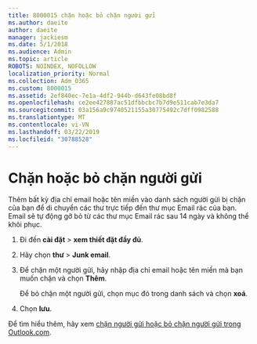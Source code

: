 ```yaml
---
title: 8000015 chặn hoặc bỏ chặn người gửi
ms.author: daeite
author: daeite
manager: jackiesm
ms.date: 5/1/2018
ms.audience: Admin
ms.topic: article
ROBOTS: NOINDEX, NOFOLLOW
localization_priority: Normal
ms.collection: Adm_O365
ms.custom: 8000015
ms.assetid: 2ef840ec-7e1a-4df2-944b-d643fe08bd8f
ms.openlocfilehash: ce2ee427887ac51dfbbcbc7b7d9e511cab7e3da7
ms.sourcegitcommit: 03a156a9c9740521155a30775492c7dff0982588
ms.translationtype: MT
ms.contentlocale: vi-VN
ms.lasthandoff: 03/22/2019
ms.locfileid: "30788528"
---
```

# <a name="block-or-unblock-senders"></a>Chặn hoặc bỏ chặn người gửi

Thêm bất kỳ địa chỉ email hoặc tên miền vào danh sách người gửi bị chặn của bạn để di chuyển các thư trực tiếp đến thư mục Email rác của bạn. Email sẽ tự động gỡ bỏ từ các thư mục Email rác sau 14 ngày và không thể khôi phục.
  
1. Đi đến **cài đặt** \> **xem thiết đặt đầy đủ**. 
    
2. Hãy chọn **thư** \> **Junk email**. 
    
3. Để chặn một người gửi, hãy nhập địa chỉ email hoặc tên miền mà bạn muốn chặn và chọn **Thêm**. 
    
    Để bỏ chặn một người gửi, chọn mục đó trong danh sách và chọn **xoá**.
    
4. Chọn **lưu**. 
    
Để tìm hiểu thêm, hãy xem [chặn người gửi hoặc bỏ chặn người gửi trong Outlook.com](https://go.microsoft.com/fwlink/p/?linkid=873133).
  


